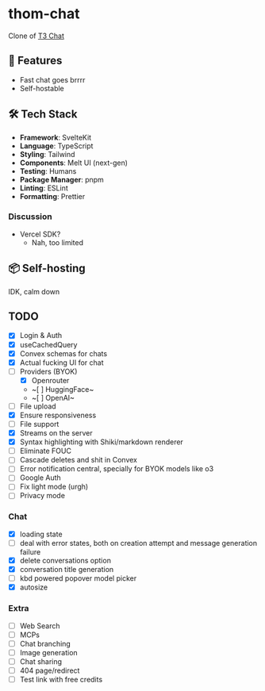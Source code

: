 # thom-chat

Clone of [T3 Chat](https://t3.chat/)

## 🚀 Features

- Fast chat goes brrrr
- Self-hostable

## 🛠️ Tech Stack

- **Framework**: SvelteKit
- **Language**: TypeScript
- **Styling**: Tailwind
- **Components**: Melt UI (next-gen)
- **Testing**: Humans
- **Package Manager**: pnpm
- **Linting**: ESLint
- **Formatting**: Prettier

### Discussion

- Vercel SDK?
  - Nah, too limited

## 📦 Self-hosting

IDK, calm down

## TODO

- [x] Login & Auth
- [x] useCachedQuery
- [x] Convex schemas for chats
- [x] Actual fucking UI for chat
- [ ] Providers (BYOK)
  - [x] Openrouter
  - ~[ ] HuggingFace~
  - ~[ ] OpenAI~
- [ ] File upload
- [x] Ensure responsiveness
- [ ] File support
- [x] Streams on the server
- [x] Syntax highlighting with Shiki/markdown renderer
- [ ] Eliminate FOUC
- [ ] Cascade deletes and shit in Convex
- [ ] Error notification central, specially for BYOK models like o3
- [ ] Google Auth
- [ ] Fix light mode (urgh)
- [ ] Privacy mode

### Chat

- [x] loading state
- [ ] deal with error states, both on creation attempt and message generation failure
- [x] delete conversations option
- [x] conversation title generation
- [ ] kbd powered popover model picker
- [x] autosize

### Extra

- [ ] Web Search
- [ ] MCPs
- [ ] Chat branching
- [ ] Image generation
- [ ] Chat sharing
- [ ] 404 page/redirect
- [ ] Test link with free credits
